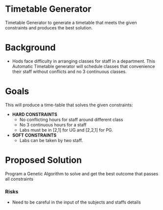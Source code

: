 # Timetable Generator


Timetable Generator to generate a timetable that meets the given constraints and produces the best solution.

# Background

- Hods face difficulty in arranging classes for staff in a department. This Automatic Timetable generator will schedule classes that convenience their staff without conflicts and no 3 continuous classes.

# Goals

This will produce a time-table that solves the given constraints:

- **HARD CONSTRAINTS**
    - No conflicting hours for staff around different class
    - No 3 continuous hours for a staff
    - Labs must be in [2,1] for UG and [2,2,1] for PG.
- **SOFT CONSTRAINTS**
    - Labs can be taken by two staff.

# Proposed Solution

Program a Genetic Algorithm to solve and get the best outcome that passes all constraints

### Risks

- Need to be careful in the input of the subjects and staffs details
